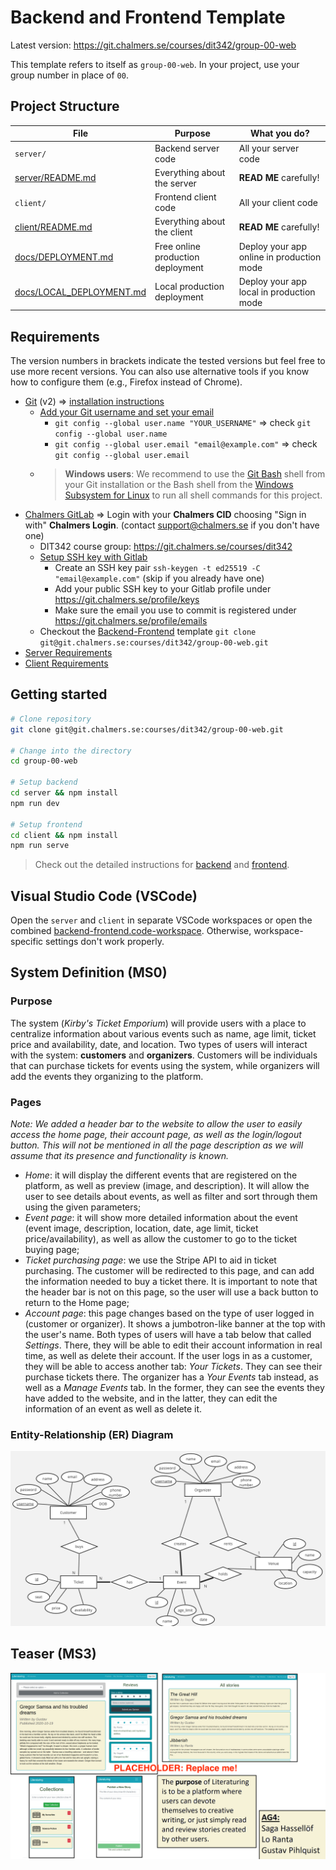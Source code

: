 # Backend and Frontend Template

Latest version: https://git.chalmers.se/courses/dit342/group-00-web

This template refers to itself as `group-00-web`. In your project, use your group number in place of `00`.

## Project Structure

| File        | Purpose           | What you do?  |
| ------------- | ------------- | ----- |
| `server/` | Backend server code | All your server code |
| [server/README.md](server/README.md) | Everything about the server | **READ ME** carefully! |
| `client/` | Frontend client code | All your client code |
| [client/README.md](client/README.md) | Everything about the client | **READ ME** carefully! |
| [docs/DEPLOYMENT.md](docs/DEPLOYMENT.md) | Free online production deployment | Deploy your app online in production mode |
| [docs/LOCAL_DEPLOYMENT.md](docs/LOCAL_DEPLOYMENT.md) | Local production deployment | Deploy your app local in production mode |

## Requirements

The version numbers in brackets indicate the tested versions but feel free to use more recent versions.
You can also use alternative tools if you know how to configure them (e.g., Firefox instead of Chrome).

* [Git](https://git-scm.com/) (v2) => [installation instructions](https://www.atlassian.com/git/tutorials/install-git)
  * [Add your Git username and set your email](https://docs.gitlab.com/ce/gitlab-basics/start-using-git.html#add-your-git-username-and-set-your-email)
    * `git config --global user.name "YOUR_USERNAME"` => check `git config --global user.name`
    * `git config --global user.email "email@example.com"` => check `git config --global user.email`
  * > **Windows users**: We recommend to use the [Git Bash](https://www.atlassian.com/git/tutorials/git-bash) shell from your Git installation or the Bash shell from the [Windows Subsystem for Linux](https://docs.microsoft.com/en-us/windows/wsl/install-win10) to run all shell commands for this project.
* [Chalmers GitLab](https://git.chalmers.se/) => Login with your **Chalmers CID** choosing "Sign in with" **Chalmers Login**. (contact [support@chalmers.se](mailto:support@chalmers.se) if you don't have one)
  * DIT342 course group: https://git.chalmers.se/courses/dit342
  * [Setup SSH key with Gitlab](https://docs.gitlab.com/ee/ssh/)
    * Create an SSH key pair `ssh-keygen -t ed25519 -C "email@example.com"` (skip if you already have one)
    * Add your public SSH key to your Gitlab profile under https://git.chalmers.se/profile/keys
    * Make sure the email you use to commit is registered under https://git.chalmers.se/profile/emails
  * Checkout the [Backend-Frontend](https://git.chalmers.se/courses/dit342/group-00-web) template `git clone git@git.chalmers.se:courses/dit342/group-00-web.git`
* [Server Requirements](./server/README.md#Requirements)
* [Client Requirements](./client/README.md#Requirements)

## Getting started

```bash
# Clone repository
git clone git@git.chalmers.se:courses/dit342/group-00-web.git

# Change into the directory
cd group-00-web

# Setup backend
cd server && npm install
npm run dev

# Setup frontend
cd client && npm install
npm run serve
```

> Check out the detailed instructions for [backend](./server/README.md) and [frontend](./client/README.md).

## Visual Studio Code (VSCode)

Open the `server` and `client` in separate VSCode workspaces or open the combined [backend-frontend.code-workspace](./backend-frontend.code-workspace). Otherwise, workspace-specific settings don't work properly.

## System Definition (MS0)

### Purpose

The system (*Kirby's Ticket Emporium*) will provide users with a place to centralize information about various events such as name, age limit, ticket price and availability, date, and location. Two types of users will interact with the system: **customers** and **organizers**. Customers will be individuals that can purchase tickets for events using the system, while organizers will add the events they organizing to the platform.

### Pages

*Note: We added a header bar to the website to allow the user to easily access the home page, their account page, as well as the login/logout button. This will not be mentioned in all the page description as we will assume that its presence and functionality is known.*

* *Home*: it will display the different events that are registered on the platform, as well as preview (image, and description). It will allow the user to see details about events, as well as filter and sort through them using the given parameters;
* *Event page*: it will show more detailed information about the event (event image, description, location, date, age limit, ticket price/availability), as well as allow the customer to go to the ticket buying page;
* *Ticket purchasing page*: we use the Stripe API to aid in ticket purchasing. The customer will be redirected to this page, and can add the information needed to buy a ticket there. It is important to note that the header bar is not on this page, so the user will use a back button to return to the Home page;
* *Account page*: this page changes based on the type of user logged in (customer or organizer). It shows a jumbotron-like banner at the top with the user's name. Both types of users will have a tab below that called *Settings*. There, they will be able to edit their account information in real time, as well as delete their account. If the user logs in as a customer, they will be able to access another tab: *Your Tickets*. They can see their purchase tickets there. The organizer has a *Your Events* tab instead, as well as a *Manage Events* tab. In the former, they can see the events they have added to the website, and in the latter, they can edit the information of an event as well as delete it.


### Entity-Relationship (ER) Diagram

![ER Diagram](./images/eer-diagram.jpg)

## Teaser (MS3)

![Teaser](./images/teaser.png)
